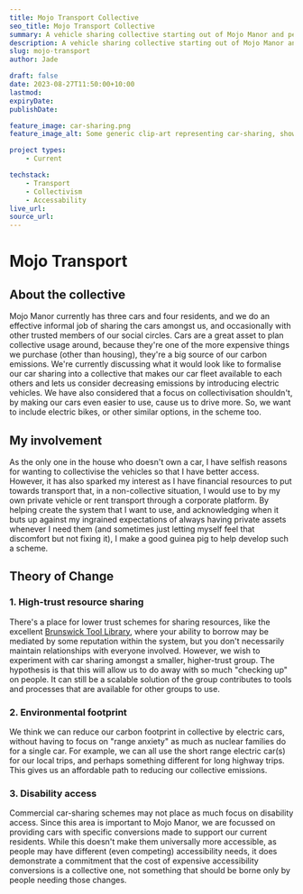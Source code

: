 ```yaml
---
title: Mojo Transport Collective
seo_title: Mojo Transport Collective
summary: A vehicle sharing collective starting out of Mojo Manor and perhaps expanding to feature multi-house collectivism.
description: A vehicle sharing collective starting out of Mojo Manor and perhaps expanding to feature multi-house collectivism.
slug: mojo-transport
author: Jade

draft: false
date: 2023-08-27T11:50:00+10:00
lastmod:
expiryDate:
publishDate:

feature_image: car-sharing.png
feature_image_alt: Some generic clip-art representing car-sharing, showing happy people gathered around a car.

project types:
    - Current

techstack:
    - Transport
    - Collectivism
    - Accessability
live_url:
source_url:
---
```


# Mojo Transport

## About the collective

Mojo Manor currently has three cars and four residents, and we do an effective informal job of sharing the cars amongst us, and occasionally with other trusted members of our social circles. Cars are a great asset to plan collective usage around, because they're one of the more expensive things we purchase (other than housing), they're a big source of our carbon emissions. We're currently discussing what it would look like to formalise our car sharing into a collective that makes our car fleet available to each others and lets us consider decreasing emissions by introducing electric vehicles. We have also considered that a focus on collectivisation shouldn't, by making our cars even easier to use, cause us to drive more. So, we want to include electric bikes, or other similar options, in the scheme too.

## My involvement

As the only one in the house who doesn't own a car, I have selfish reasons for wanting to collectivise the vehicles so that I have better access. However, it has also sparked my interest as I have financial resources to put towards transport that, in a non-collective situation, I would use to by my own private vehicle or rent transport through a corporate platform. By helping create the system that I want to use, and acknowledging when it buts up against my ingrained expectations of always having private assets whenever I need them (and sometimes just letting myself feel that discomfort but not fixing it), I make a good guinea pig to help develop such a scheme.

## Theory of Change

### 1. High-trust resource sharing

There's a place for lower trust schemes for sharing resources, like the excellent [Brunswick Tool Library](https://www.brunswicktoollibrary.org/), where your ability to borrow may be mediated by some reputation within the system, but you don't necessarily maintain relationships with everyone involved. However, we wish to experiment with car sharing amongst a smaller, higher-trust group. The hypothesis is that this will allow us to do away with so much "checking up" on people. It can still be a scalable solution of the group contributes to tools and processes that are available for other groups to use.

### 2. Environmental footprint

We think we can reduce our carbon footprint in collective by electric cars, without having to focus on "range anxiety" as much as nuclear families do for a single car. For example, we can all use the short range electric car(s) for our local trips, and perhaps something different for long highway trips. This gives us an affordable path to reducing our collective emissions.

### 3. Disability access

Commercial car-sharing schemes may not place as much focus on disability access. Since this area is important to Mojo Manor, we are focussed on providing cars with specific conversions made to support our current residents. While this doesn't make them universally more accessible, as people may have different (even competing) accessibility needs, it does demonstrate a commitment that the cost of expensive accessibility conversions is a collective one, not something that should be borne only by people needing those changes.